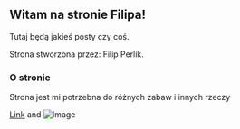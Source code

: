 ## Witam na stronie Filipa!

Tutaj będą jakieś posty czy coś.

Strona stworzona przez: Filip Perlik.

### O stronie

Strona jest mi potrzebna do różnych zabaw i innych rzeczy



[Link](url) and ![Image](src)
